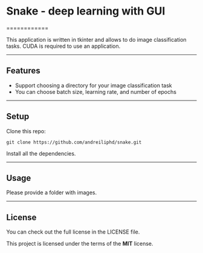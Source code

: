 # Snake - deep learning with GUI
============

This application is written in tkinter and allows to do image classification tasks. CUDA is required to use an application.

---

## Features
- Support choosing a directory for your image classification task
- You can choose batch size, learning rate, and number of epochs

---

## Setup
Clone this repo:
```
git clone https://github.com/andreiliphd/snake.git
```
Install all the dependencies.

---


## Usage

Please provide a folder with images.

---

## License
You can check out the full license in the LICENSE file.

This project is licensed under the terms of the **MIT** license.
